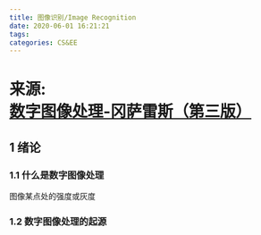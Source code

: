 ```yaml
---
title: 图像识别/Image Recognition
date: 2020-06-01 16:21:21
tags: 
categories: CS&EE
---
```



# **来源: [数字图像处理-冈萨雷斯（第三版） ](https://book.douban.com/subject/6434627/)**

## 1 绪论

### 1.1 什么是数字图像处理

图像某点处的强度或灰度




### 1.2 数字图像处理的起源




